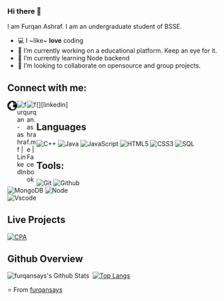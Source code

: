 

### Hi there 👋

I am Furqan Ashraf. I am an undergraduate student of BSSE.

- 💻 I ~like~ **love** coding
- 🔭 I’m currently working on a educational platform. Keep an eye for it.
- 🌱 I’m currently learning Node backend
- 👯 I’m looking to collaborate on opensource and group projects.

 ## Connect with me:

[<img align="left" alt="furqansays" width="22px" src="https://raw.githubusercontent.com/iconic/open-iconic/master/svg/globe.svg" />][website]
[<img align="left" alt="furqan-ashraf | LinkedIn" width="22px" src="https://cdn.jsdelivr.net/npm/simple-icons@v3/icons/linkedin.svg" />][linkedin]
[<img align="left" alt="furqan.ashraf.me | Facebook" width="22px" src="https://cdn.jsdelivr.net/npm/simple-icons@v3/icons/facebook.svg" />][facebook]
<br /> 

## Languages

![C++](https://img.shields.io/badge/-C++-000000?style=flat&logo=c%2B%2B)
![Java](https://img.shields.io/badge/-Java-000000?style=flat&logo=java)
![JavaScript](https://img.shields.io/badge/-JavaScript-000000?style=flat&logo=javascript)
![HTML5](https://img.shields.io/badge/-HTML5-000000?style=flat&logo=html5)
![CSS3](https://img.shields.io/badge/-CSS-000000?style=flat&logo=css3)
![SQL](https://img.shields.io/badge/-SQL-000000?style=flat&logo=mysql)

## Tools:

![Git](https://img.shields.io/badge/-Git-000000?style=flat&logo=git)
![Github](https://img.shields.io/badge/-Github-000000?style=flat&logo=github) <br />
![MongoDB](https://img.shields.io/badge/-MongoDB-000000?style=flat&logo=mongodb)
![Node](https://img.shields.io/badge/-Node-000000?style=flat&logo=node.js) <br />
![Vscode](https://img.shields.io/badge/-Vscode-000000?style=flat&logo=Vscode) <br />

## Live Projects

[![CPA](https://img.shields.io/badge/-CodeforceProfileAnalyzer-444444?style=flat&logo=codeforces)](https://furqansays.github.io/CPA)

## Github Overview

<img align="left" alt="furqansays's Github Stats" src="https://github-readme-stats.vercel.app/api?username=furqansays&show_icons=true" />    &nbsp;
[![Top Langs](https://github-readme-stats.vercel.app/api/top-langs/?username=furqansays)](https://github.com/anuraghazra/github-readme-stats) 



⭐️ From [furqansays](https://github.com/furqansays)

[website]: https://furqansays.github.io/
[twitter]: https://instagram.com/Furqan_say
[facebook]: https://www.facebook.com/furqan.ashraf.me/
